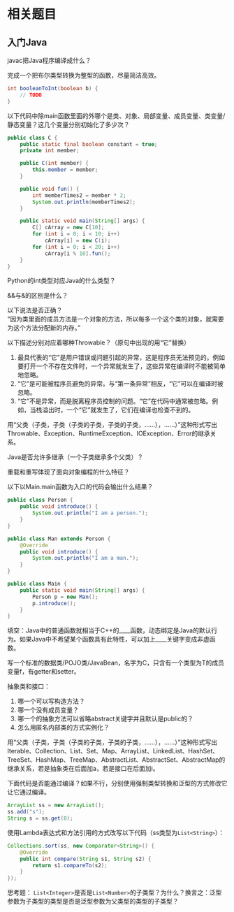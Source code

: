 # 相关题目
## 入门Java
javac把Java程序编译成什么？

完成一个把布尔类型转换为整型的函数，尽量简洁高效。
```java
int booleanToInt(boolean b) {
    // TODO
}
```

以下代码中除main函数里面的外哪个是类、对象、局部变量、成员变量、类变量/静态变量？这几个变量分别初始化了多少次？
```java
public class C {
    public static final boolean constant = true;
    private int member;

    public C(int member) {
        this.member = member;
    }

    public void fun() {
        int memberTimes2 = member * 2;
        System.out.println(memberTimes2);
    }

    public static void main(String[] args) {
        C[] cArray = new C[10];
        for (int i = 0; i < 10; i++) 
            cArray[i] = new C(i);
        for (int i = 0; i < 20; i++)
            cArray[i % 10].fun();
    }
}
```

Python的int类型对应Java的什么类型？

&&与&的区别是什么？

以下说法是否正确？  
“因为类里面的成员方法是一个对象的方法，所以每多一个这个类的对象，就需要为这个方法分配新的内存。”

以下描述分别对应着哪种Throwable？（原句中出现的用“它”替换）
1. 最具代表的“它”是用户错误或问题引起的异常，这是程序员无法预见的。例如要打开一个不存在文件时，一个异常就发生了，这些异常在编译时不能被简单地忽略。
1. “它”是可能被程序员避免的异常。与“第一条异常”相反，“它”可以在编译时被忽略。
1. “它”不是异常，而是脱离程序员控制的问题。“它”在代码中通常被忽略。例如，当栈溢出时，一个“它”就发生了，它们在编译也检查不到的。

用“父类（子类，子类（子类的子类，子类的子类，……），……）”这种形式写出Throwable、Exception、RuntimeException、IOException、Error的继承关系。

Java是否允许多继承（一个子类继承多个父类）？

重载和重写体现了面向对象编程的什么特征？

以下以Main.main函数为入口的代码会输出什么结果？
```java
public class Person {
    public void introduce() {
        System.out.println("I am a person.");
    }
}
```
```java
public class Man extends Person {
    @Override
    public void introduce() {
        System.out.println("I am a man.");
    }
}
```
```java
public class Main {
    public static void main(String[] args) {
        Person p = new Man();
        p.introduce();
    }
}
```

填空：Java中的普通函数就相当于C++的\_\_\_\_函数，动态绑定是Java的默认行为。如果Java中不希望某个函数具有此特性，可以加上\_\_\_\_关键字变成非虚函数。

写一个标准的数据类/POJO类/JavaBean，名字为C，只含有一个类型为T的成员变量f，有getter和setter。

抽象类和接口：
1. 哪一个可以写构造方法？
1. 哪一个没有成员变量？
1. 哪一个的抽象方法可以省略abstract关键字并且默认是public的？
1. 怎么用匿名内部类的方式实例化？

用“父类（子类，子类（子类的子类，子类的子类，……），……）”这种形式写出Iterable、Collection、List、Set、Map、ArrayList、LinkedList、HashSet、TreeSet、HashMap、TreeMap、AbstractList、AbstractSet、AbstractMap的继承关系，若是抽象类在后面加a，若是接口在后面加i。

下面代码是否能通过编译？如果不行，分别使用强制类型转换和泛型的方式修改它让它通过编译。
```java
ArrayList ss = new ArrayList();
ss.add("s");
String s = ss.get(0);
```

使用Lambda表达式和方法引用的方式改写以下代码（ss类型为`List<String>`）：
```java
Collections.sort(ss, new Comparator<String>() {
    @Override
    public int compare(String s1, String s2) {
        return s1.compareTo(s2);
    }
});
```

思考题：
`List<Integer>`是否是`List<Number>`的子类型？为什么？换言之：泛型参数为子类型的类型是否是泛型参数为父类型的类型的子类型？